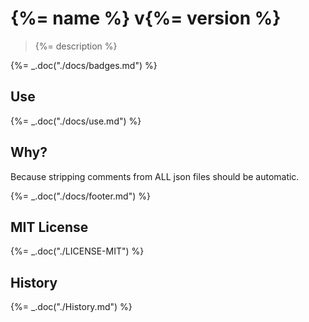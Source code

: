 # {%= name %} v{%= version %}

> {%= description %}

{%= _.doc("./docs/badges.md") %}

## Use

{%= _.doc("./docs/use.md") %}

## Why?

Because stripping comments from ALL json files should be automatic.

{%= _.doc("./docs/footer.md") %}

## MIT License

{%= _.doc("./LICENSE-MIT") %}

## History

{%= _.doc("./History.md") %}
